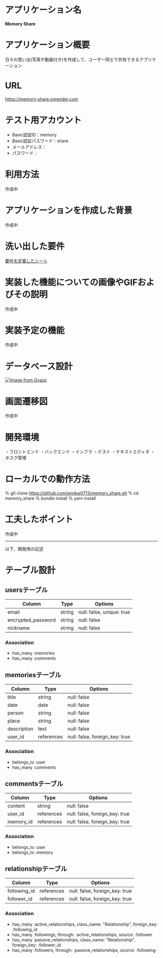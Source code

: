 # アプリケーション名

**Memory Share**

# アプリケーション概要

日々の思い出(写真や動画付き)を作成して、ユーザー同士で共有できるアプリケーション

# URL

https://memory-share.onrender.com

# テスト用アカウント
- Basic認証ID：memory
- Basic認証パスワード：share
- メールアドレス：
- パスワード：

# 利用方法

作成中

# アプリケーションを作成した背景

作成中

# 洗い出した要件

[要件を定義したシート](https://docs.google.com/spreadsheets/d/1LTaf4_Yp09ttkUKZyMk2OvjKNnW2GZuZixkwVrXAofs/edit#gid=982722306)

# 実装した機能についての画像やGIFおよびその説明

作成中

# 実装予定の機能

作成中

# データベース設計

[![Image from Gyazo](https://i.gyazo.com/74e06a3734bb8a44b2418d849dafb1b0.png)](https://gyazo.com/74e06a3734bb8a44b2418d849dafb1b0)

# 画面遷移図

作成中

# 開発環境

・フロントエンド
・バックエンド
・インフラ
・テスト
・テキストエディタ
・タスク管理

# ローカルでの動作方法

% git clone https://github.com/annkw0713/memory_share.git
% cd memory_share
% bundle install
% yarn install

# 工夫したポイント

作成中

---
以下、開発用の記述

# テーブル設計

## usersテーブル

| Column             | Type   | Options                   |
| ------------------ | ------ | ------------------------- |
| email              | string | null: false, unique: true |
| encrypted_password | string | null: false               |
| nickname           | string | null: false               |

### Association

- has_many :memories
- has_many :comments

## memoriesテーブル

| Column            | Type       | Options                        |
| ----------------- | ---------- | ------------------------------ |
| title             | string     | null: false                    |
| date              | date       | null: false                    |
| person            | string     | null: false                    |
| place             | string     | null: false                    |
| description       | text       | null: false                    |
| user_id           | references | null: false, foreign_key: true |

### Association

- belongs_to :user
- has_many :comments

## commentsテーブル

| Column    | Type       | Options                        |
| --------- | ---------- | ------------------------------ |
| content   | string     | null: false                    |
| user_id   | references | null: false, foreign_key: true |
| memory_id | references | null: false, foreign_key: true |

### Association

- belongs_to :user
- belongs_to :memory

## relationshipテーブル

| Column             | Type       | Options                        |
| ------------------ | ---------- | ------------------------------ |
| following_id       | references | null: false, foreign_key: true |
| follower_id        | references | null: false, foreign_key: true |

### Association

- has_many :active_relationships, class_name: "Relationship", foreign_key: :following_id
- has_many :followings, through: :active_relationships, source: :follower
- has_many :passive_relationships, class_name: "Relationship", foreign_key: :follower_id
- has_many :followers, through: :passive_relationships, source: :following